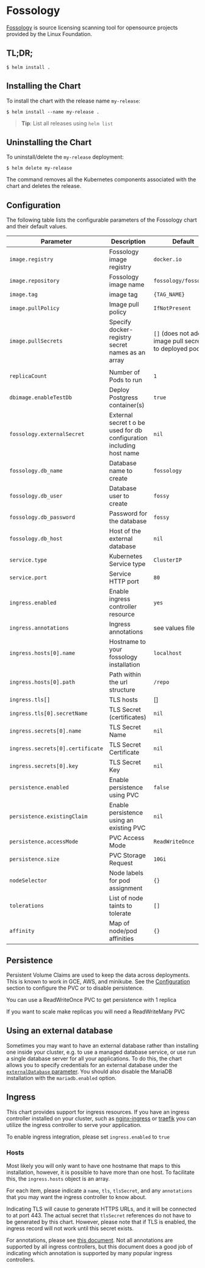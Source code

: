 # Fossology

[Fossology](fossology.org/) is source licensing scanning tool for opensource projects provided by the Linux Foundation.

## TL;DR;

```console
$ helm install . 
```


## Installing the Chart

To install the chart with the release name `my-release`:

```console
$ helm install --name my-release .
```

> **Tip**: List all releases using `helm list`

## Uninstalling the Chart

To uninstall/delete the `my-release` deployment:

```console
$ helm delete my-release
```

The command removes all the Kubernetes components associated with the chart and deletes the release.

## Configuration

The following table lists the configurable parameters of the Fossology chart and their default values.

|            Parameter             |                                  Description                                  |                           Default                            |
| -------------------------------- | ----------------------------------------------------------------------------- | ------------------------------------------------------------ |
| `image.registry`                 | Fossology image registry                                                      | `docker.io`                                                  |
| `image.repository`               | Fossology image name                                                          | `fossology/fossology`                                          |
| `image.tag`                      | image tag                                                           | `{TAG_NAME}`                                                 |
| `image.pullPolicy`               | Image pull policy                                                             | `IfNotPresent`                                               |
| `image.pullSecrets`              | Specify docker-registry secret names as an array                              | `[]` (does not add image pull secrets to deployed pods)      |
                              |
| `replicaCount`                   | Number of Pods to run                                               | `1`                                                          |
| `dbimage.enableTestDb`                | Deploy Postgress container(s)                                                   | `true`                                                       |
| `fossology.externalSecret`      | External secret t o be used for db configuration including host name                                                        | `nil`                                                        |
| `fossology.db_name`                | Database name to create                                                       | `fossology`                                          |
| `fossology.db_user`                | Database user to create                                                       | `fossy`                                               |
| `fossology.db_password`            | Password for the database                                                     | `fossy`       |
| `fossology.db_host`          | Host of the external database                                                 | `nil`                                                  |
| `service.type`                   | Kubernetes Service type                                                       | `ClusterIP`                                               |
| `service.port`                   | Service HTTP port                                                             | `80`                                                         |
| `ingress.enabled`                | Enable ingress controller resource                                            | `yes`                                                      |
| `ingress.annotations`            | Ingress annotations                                                           | see values file                                                         |
| `ingress.hosts[0].name`          | Hostname to your fossology installation                                       | `localhost`                                            |
| `ingress.hosts[0].path`          | Path within the url structure                                                 | `/repo`                                                          |
| `ingress.tls[]`        | TLS hosts                                                                     | []                    |
| `ingress.tls[0].secretName`      | TLS Secret (certificates)                                                     | `nil`                                        |
| `ingress.secrets[0].name`        | TLS Secret Name                                                               | `nil`                                                        |
| `ingress.secrets[0].certificate` | TLS Secret Certificate                                                        | `nil`                                                        |
| `ingress.secrets[0].key`         | TLS Secret Key                                                                | `nil`                                                        |
| `persistence.enabled`            | Enable persistence using PVC                                                  | `false`                                                       |
| `persistence.existingClaim`      | Enable persistence using an existing PVC                                      | `nil`                                                        |
| `persistence.accessMode`         | PVC Access Mode                                                               | `ReadWriteOnce`                                              |
| `persistence.size`               | PVC Storage Request                                                           | `10Gi`                                                       |
| `nodeSelector`                   | Node labels for pod assignment                                                | `{}`                                                         |
| `tolerations`                    | List of node taints to tolerate                                               | `[]`                                                         |
| `affinity`                       | Map of node/pod affinities                                                    | `{}`                                                         |


## Persistence

Persistent Volume Claims are used to keep the data across deployments. This is known to work in GCE, AWS, and minikube.
See the [Configuration](#configuration) section to configure the PVC or to disable persistence.

You can use a ReadWriteOnce PVC to get persistence with 1 replica

If you want to scale make replicas you will need a ReadWriteMany PVC

## Using an external database

Sometimes you may want to have an external database rather than installing one inside your cluster, e.g. to use a managed database service, or use run a single database server for all your applications. To do this, the chart allows you to specify credentials for an external database under the [`externalDatabase` parameter](#configuration). You should also disable the MariaDB installation with the `mariadb.enabled` option. 

## Ingress

This chart provides support for ingress resources. If you have an
ingress controller installed on your cluster, such as [nginx-ingress](https://kubeapps.com/charts/stable/nginx-ingress)
or [traefik](https://kubeapps.com/charts/stable/traefik) you can utilize
the ingress controller to serve your application.

To enable ingress integration, please set `ingress.enabled` to `true`

### Hosts

Most likely you will only want to have one hostname that maps to this
installation, however, it is possible to have more than one
host.  To facilitate this, the `ingress.hosts` object is an array.

For each item, please indicate a `name`, `tls`, `tlsSecret`, and any
`annotations` that you may want the ingress controller to know about.

Indicating TLS will cause to generate HTTPS URLs, and
it will be connected to at port 443.  The actual secret that
`tlsSecret` references do not have to be generated by this chart.
However, please note that if TLS is enabled, the ingress record will not
work until this secret exists.

For annotations, please see [this document](https://github.com/kubernetes/ingress-nginx/blob/master/docs/annotations.md).
Not all annotations are supported by all ingress controllers, but this
document does a good job of indicating which annotation is supported by
many popular ingress controllers.

